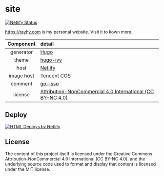 # site

[![Netlify Status](https://api.netlify.com/api/v1/badges/65756fa2-7663-419c-aa49-a837b0f38eff/deploy-status)](https://app.netlify.com/sites/rayhy/deploys)

<https://rayhy.com> is my personal website. Visit it to kown more.

| Component | detail  |
|:----:|:------------------------------------------------------------|
| generator | [Hugo](https://gohugo.io) |
| theme | [hugo-ivy](https://github.com/yihui/hugo-ivy) |
| host | [Netlify](https://www.netlify.com/) |
| image host | [Tencent COS](https://cloud.tencent.com/product/cos)  |
| comment | [go-isso](https://github.com/budui/go-isso) |
| license | [Attribution-NonCommercial 4.0 International (CC BY-NC 4.0)](https://creativecommons.org/licenses/by-nc/4.0/deed.en) |

## Deploy

[![HTML Deploys by Netlify](https://www.netlify.com/img/global/badges/netlify-light.svg)](
    https://www.netlify.com/
)

## License

The content of this project itself is licensed under the Creative Commons Attribution-NonCommercial 4.0 International (CC BY-NC 4.0), and the underlying source code used to format and display that content is licensed under the MIT license.
